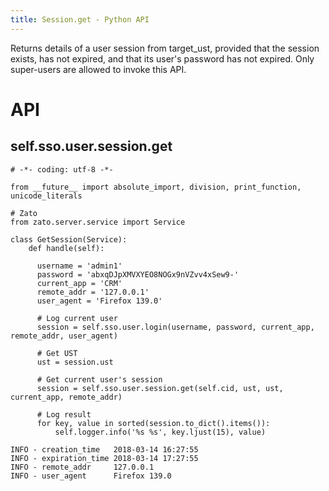 ```yaml
---
title: Session.get - Python API
---
```


Returns details of a user session from target_ust, provided that the session exists, has not expired,
and that its user\'s password has not expired. Only super-users are allowed to invoke this API.

API
===

self.sso.user.session.get
-------------------------

``` {.python}
# -*- coding: utf-8 -*-

from __future__ import absolute_import, division, print_function, unicode_literals

# Zato
from zato.server.service import Service

class GetSession(Service):
    def handle(self):

      username = 'admin1'
      password = 'abxqDJpXMVXYEO8NOGx9nVZvv4xSew9-'
      current_app = 'CRM'
      remote_addr = '127.0.0.1'
      user_agent = 'Firefox 139.0'

      # Log current user
      session = self.sso.user.login(username, password, current_app, remote_addr, user_agent)

      # Get UST
      ust = session.ust

      # Get current user's session
      session = self.sso.user.session.get(self.cid, ust, ust, current_app, remote_addr)

      # Log result
      for key, value in sorted(session.to_dict().items()):
          self.logger.info('%s %s', key.ljust(15), value)
```

``` {.python}
INFO - creation_time   2018-03-14 16:27:55
INFO - expiration_time 2018-03-14 17:27:55
INFO - remote_addr     127.0.0.1
INFO - user_agent      Firefox 139.0
```
